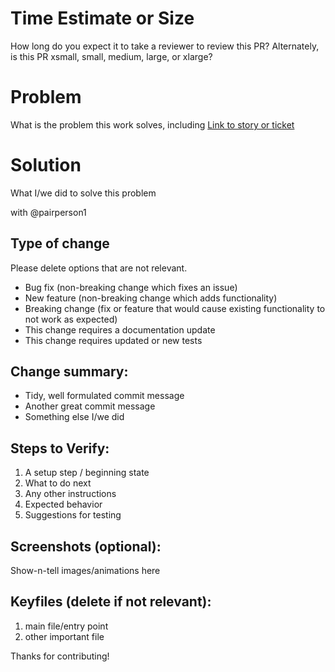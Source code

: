 Time Estimate or Size
=======
How long do you expect it to take a reviewer to review this PR? 
Alternately, is this PR xsmall, small, medium, large, or xlarge?

Problem
=======
What is the problem this work solves, including
[Link to story or ticket](https://my-tracking-system.url/ticket-number)

Solution
========
What I/we did to solve this problem

with @pairperson1

## Type of change
Please delete options that are not relevant.

* Bug fix (non-breaking change which fixes an issue)
* New feature (non-breaking change which adds functionality)
* Breaking change (fix or feature that would cause existing functionality to not work as expected)
* This change requires a documentation update
* This change requires updated or new tests

Change summary:
---------------
* Tidy, well formulated commit message
* Another great commit message
* Something else I/we did

Steps to Verify:
----------------
1. A setup step / beginning state
1. What to do next
1. Any other instructions
1. Expected behavior
1. Suggestions for testing

Screenshots (optional):
-----------------------
Show-n-tell images/animations here

Keyfiles (delete if not relevant):
-----------------------
1. main file/entry point
2. other important file

Thanks for contributing!
